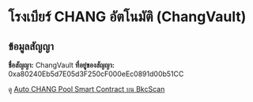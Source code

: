 # โรงเบียร์ CHANG อัตโนมัติ \(ChangVault\)

## ข้อมูลสัญญา

**ชื่อสัญญา:** ChangVault
**ที่อยู่ของสัญญา:** 0xa80240Eb5d7E05d3F250cF000eEc0891d00b51CC

ดู [Auto CHANG Pool Smart Contract บน BkcScan](https://bkcscan.com/address/0xa80240eb5d7e05d3f250cf000eec0891d00b51cc#code)